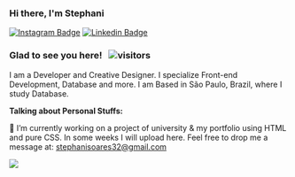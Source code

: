 ### Hi there, I'm Stephani

[![Instagram Badge](https://img.shields.io/badge/-Instagram-e4405f?style=flat-square&logo=Instagram&logoColor=white&color=lightgray)](https://instagram.com/stessada_?utm_medium=copy_link)
[![Linkedin Badge](https://img.shields.io/badge/-LinkedIn-0e76a8?style=flat-square&logo=Linkedin&logoColor=white&color=green)](https://www.linkedin.com/in/stephani-soares)

### Glad to see you here! &nbsp; ![visitors](https://visitor-badge.glitch.me/badge?page_id=stephani-sj&left_color=gray&right_color=green)



I am a Developer and Creative Designer. I specialize Front-end Development, Database and more.
I am Based in São Paulo, Brazil, where I study Database.

**Talking about Personal Stuffs:**

💬 I’m currently working on a project of university & my portfolio using HTML and pure CSS. In some weeks I will upload here.
Feel free to drop me a message at: stephanisoares32@gmail.com

![](https://github-readme-stats.vercel.app/api?username=stephani-sj&theme=graywhite&show_icons=true)


